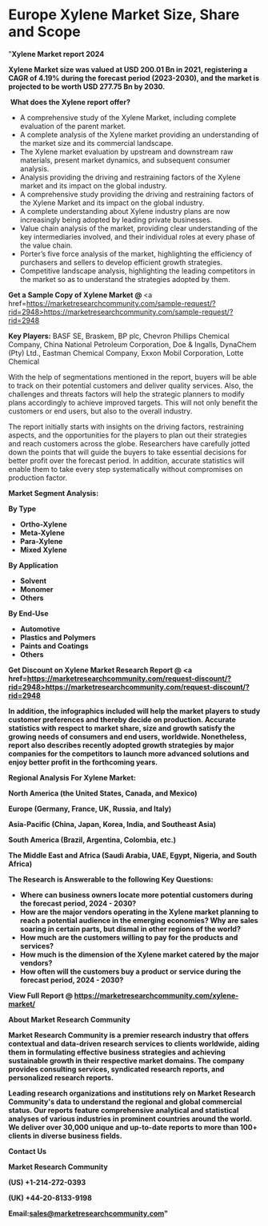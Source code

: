 # Europe Xylene Market Size, Share and Scope
"<strong>Xylene Market report 2024</strong>

<strong>Xylene Market size was valued at USD 200.01 Bn in 2021, registering a CAGR of 4.19% during the forecast period (2023-2030), and the market is projected to be worth USD 277.75 Bn by 2030.</strong>

 <strong><b>What does the Xylene report offer?</b></strong>
<ul>
  <li>A comprehensive study of the Xylene Market, including complete evaluation of the parent market.</li>
  <li>A complete analysis of the Xylene market providing an understanding of the market size and its commercial landscape.</li>
  <li>The Xylene market evaluation by upstream and downstream raw materials, present market dynamics, and subsequent consumer analysis.</li>
  <li>Analysis providing the driving and restraining factors of the Xylene market and its impact on the global industry.</li>
  <li>A comprehensive study providing the driving and restraining factors of the Xylene Market and its impact on the global industry.</li>
  <li>A complete understanding about Xylene industry plans are now increasingly being adopted by leading private businesses.</li>
  <li>Value chain analysis of the market, providing clear understanding of the key intermediaries involved, and their individual roles at every phase of the value chain.</li>
  <li>Porter’s five force analysis of the market, highlighting the efficiency of purchasers and sellers to develop efficient growth strategies.</li>
  <li>Competitive landscape analysis, highlighting the leading competitors in the market so as to understand the strategies adopted by them.</li>
</ul>

<strong>Get a Sample Copy of Xylene Market @ </strong><a href=https://marketresearchcommunity.com/sample-request/?rid=2948><u>https://marketresearchcommunity.com/sample-request/?rid=2948</u></a>

<strong>Key Players:</strong> 
BASF SE, Braskem, BP plc, Chevron Phillips Chemical Company, China National Petroleum Corporation, Doe &amp; Ingalls, DynaChem (Pty) Ltd., Eastman Chemical Company, Exxon Mobil Corporation, Lotte Chemical

With the help of segmentations mentioned in the report, buyers will be able to track on their potential customers and deliver quality services. Also, the challenges and threats factors will help the strategic planners to modify plans accordingly to achieve improved targets. This will not only benefit the customers or end users, but also to the overall industry.

The report initially starts with insights on the driving factors, restraining aspects, and the opportunities for the players to plan out their strategies and reach customers across the globe. Researchers have carefully jotted down the points that will guide the buyers to take essential decisions for better profit over the forecast period. In addition, accurate statistics will enable them to take every step systematically without compromises on production factor.

<strong>Market Segment Analysis:</strong>


<strong><strong>By Type</strong></h4>
<ul>
 	<li>Ortho-Xylene</li>
 	<li>Meta-Xylene</li>
 	<li>Para-Xylene</li>
 	<li>Mixed Xylene</li>
</ul>
<strong><strong>By Application</strong></h4>
<ul>
 	<li>Solvent</li>
 	<li>Monomer</li>
 	<li>Others</li>
</ul>
<strong><strong>By End-Use</strong></h4>
<ul>
 	<li>Automotive</li>
 	<li>Plastics and Polymers</li>
 	<li>Paints and Coatings</li>
 	<li>Others</li>
</ul>

<strong>Get Discount on Xylene Market Research Report @ </b></strong><a href=https://marketresearchcommunity.com/request-discount/?rid=2948><u>https://marketresearchcommunity.com/request-discount/?rid=2948</u></a>

In addition, the infographics included will help the market players to study customer preferences and thereby decide on production. Accurate statistics with respect to market share, size and growth satisfy the growing needs of consumers and end users, worldwide. Nonetheless, report also describes recently adopted growth strategies by major companies for the competitors to launch more advanced solutions and enjoy better profit in the forthcoming years.

<strong>Regional Analysis For Xylene Market:</strong>

<strong>North America</strong> (the United States, Canada, and Mexico)

<strong>Europe</strong> (Germany, France, UK, Russia, and Italy)

<strong>Asia-Pacific</strong> (China, Japan, Korea, India, and Southeast Asia)

<strong>South America</strong> (Brazil, Argentina, Colombia, etc.)

<strong>The Middle East and Africa</strong> (Saudi Arabia, UAE, Egypt, Nigeria, and South Africa)

<strong>The Research is Answerable to the following Key Questions:</strong>
<ul>
 	<li>Where can business owners locate more potential customers during the forecast period, 2024 - 2030?</li>
 	<li>How are the major vendors operating in the Xylene market planning to reach a potential audience in the emerging economies? Why are sales soaring in certain parts, but dismal in other regions of the world?</li>
 	<li>How much are the customers willing to pay for the products and services?</li>
 	<li>How much is the dimension of the Xylene market catered by the major vendors?</li>
 	<li>How often will the customers buy a product or service during the forecast period, 2024 - 2030?</li>
</ul>

<strong>View Full Report @</strong> <a href=https://marketresearchcommunity.com/xylene-market/>https://marketresearchcommunity.com/xylene-market/</a>

<strong>About Market Research Community</strong>

Market Research Community is a premier research industry that offers contextual and data-driven research services to clients worldwide, aiding them in formulating effective business strategies and achieving sustainable growth in their respective market domains. The company provides consulting services, syndicated research reports, and personalized research reports.

Leading research organizations and institutions rely on Market Research Community's data to understand the regional and global commercial status. Our reports feature comprehensive analytical and statistical analyses of various industries in prominent countries around the world. We deliver over 30,000 unique and up-to-date reports to more than 100+ clients in diverse business fields.

<strong>Contact Us</strong>

<strong>Market Research Community</strong>

(US) +1-214-272-0393

(UK) +44-20-8133-9198

<strong>Email:</strong>sales@marketresearchcommunity.com"
